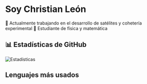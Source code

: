 # Soy Christian León

🔭 Actualmente trabajando en el desarrollo de satélites y cohetería experimental
🌱 Estudiante de física y matemática


## 📊 Estadísticas de GitHub
![Estadísticas](https://github-readme-stats.vercel.app/api?username=ChristianLeon1&show_icons=true&theme=radical)

## Lenguajes más usados
<!--![Top Langs](https://github-readme-stats.vercel.app/api/top-langs/?username=ChristianLeon1&layout=compact&theme=dark)-->
